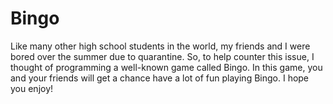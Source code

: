 # Bingo
Like many other high school students in the world, my friends and I were bored over the summer due to quarantine. So, to help counter this issue, I thought of programming a well-known game called Bingo. In this game, you and your friends will get a chance have a lot of fun playing Bingo. I hope you enjoy!
